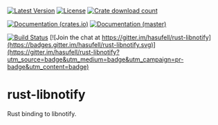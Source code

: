 [![Latest Version](https://img.shields.io/crates/v/libnotify.svg)](https://crates.io/crates/libnotify)
[![License](https://img.shields.io/github/license/hasufell/rust-libnotify.svg)](LICENSE)
[![Crate download count](https://img.shields.io/crates/d/libnotify.svg)](https://crates.io/crates/libnotify)

[![Documentation (crates.io)](https://img.shields.io/badge/documentation-docs.rs-df3600.svg)](https://docs.rs/libnotify)
[![Documentation (master)](https://img.shields.io/badge/documentation-master-yellow.svg)](https://hasufell.github.io/rust-libnotify/)

[![Build Status](https://travis-ci.org/hasufell/rust-libnotify.svg)](https://travis-ci.org/hasufell/rust-libnotify)
[![Join the chat at https://gitter.im/hasufell/rust-libnotify](https://badges.gitter.im/hasufell/rust-libnotify.svg)](https://gitter.im/hasufell/rust-libnotify?utm_source=badge&utm_medium=badge&utm_campaign=pr-badge&utm_content=badge)

# rust-libnotify
Rust binding to libnotify.
